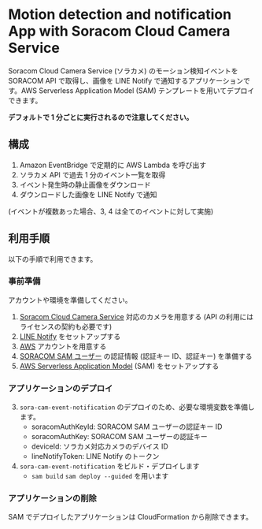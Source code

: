 # Motion detection and notification App with Soracom Cloud Camera Service

Soracom Cloud Camera Service (ソラカメ) のモーション検知イベントを SORACOM API で取得し、画像を LINE Notify で通知するアプリケーションです。AWS Serverless Application Model (SAM) テンプレートを用いてデプロイできます。

**デフォルトで 1 分ごとに実行されるので注意してください。**

## 構成

1. Amazon EventBridge で定期的に AWS Lambda を呼び出す
2. ソラカメ API で過去 1 分のイベント一覧を取得
3. イベント発生時の静止画像をダウンロード
4. ダウンロードした画像を LINE Notify で通知

(イベントが複数あった場合、3, 4 は全てのイベントに対して実施)

## 利用手順

以下の手順で利用できます。

### 事前準備

アカウントや環境を準備してください。

1. [Soracom Cloud Camera Service](https://soracom.jp/sora_cam/) 対応のカメラを用意する (API の利用にはライセンスの契約も必要です)
2. [LINE Notify](https://notify-bot.line.me/ja/) をセットアップする
3. [AWS](https://aws.amazon.com/jp/?nc2=h_lg) アカウントを用意する
4. [SORACOM SAM ユーザー](https://users.soracom.io/ja-jp/docs/sam/) の認証情報 (認証キー ID、認証キー) を準備する
5. [AWS Serverless Application Model](https://aws.amazon.com/jp/serverless/sam/) (SAM) をセットアップする

### アプリケーションのデプロイ

3. `sora-cam-event-notification` のデプロイのため、必要な環境変数を準備します。
   - soracomAuthKeyId: SORACOM SAM ユーザーの認証キー ID
   - soracomAuthKey: SORACOM SAM ユーザーの認証キー
   - deviceId: ソラカメ対応カメラのデバイス ID
   - lineNotifyToken: LINE Notify のトークン
4. `sora-cam-event-notification` をビルド・デプロイします
   - `sam build` `sam deploy --guided` を用います

### アプリケーションの削除

SAM でデプロイしたアプリケーションは CloudFormation から削除できます。
